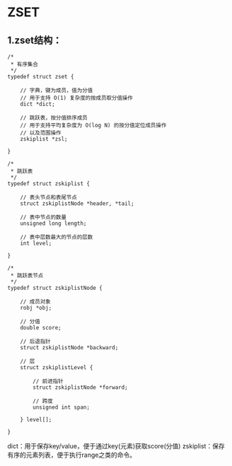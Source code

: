 ZSET
===

1.zset结构：
---
    
    /*
     * 有序集合
     */
    typedef struct zset {
    
        // 字典，键为成员，值为分值
        // 用于支持 O(1) 复杂度的按成员取分值操作
        dict *dict;
    
        // 跳跃表，按分值排序成员
        // 用于支持平均复杂度为 O(log N) 的按分值定位成员操作
        // 以及范围操作
        zskiplist *zsl;
    
    }
    
    /*
     * 跳跃表
     */
    typedef struct zskiplist {
    
        // 表头节点和表尾节点
        struct zskiplistNode *header, *tail;
    
        // 表中节点的数量
        unsigned long length;
    
        // 表中层数最大的节点的层数
        int level;
    
    }
    
    /*
     * 跳跃表节点
     */
    typedef struct zskiplistNode {
    
        // 成员对象
        robj *obj;
    
        // 分值
        double score;
    
        // 后退指针
        struct zskiplistNode *backward;
    
        // 层
        struct zskiplistLevel {
    
            // 前进指针
            struct zskiplistNode *forward;
    
            // 跨度
            unsigned int span;
    
        } level[];
    
    }
    
  dict：用于保存key/value，便于通过key(元素)获取score(分值)
  zskiplist：保存有序的元素列表，便于执行range之类的命令。